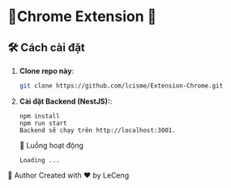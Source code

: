 # 📝Chrome Extension 🚀

## 🛠️ Cách cài đặt

1. **Clone repo này**:

   ```bash
   git clone https://github.com/lcisme/Extension-Chrome.git
   ```

2. **Cài đặt Backend (NestJS):**:

   ```cd backend
   npm install
   npm run start
   Backend sẽ chạy trên http://localhost:3001.
   ```

   🚀 Luồng hoạt động

   ```
   Loading ...
   ```

🧙 Author
Created with ❤️ by LeCeng

